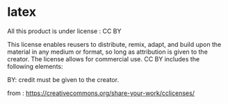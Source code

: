 # latex
All this product is under license :
CC BY

This license enables reusers to distribute, remix, adapt, and build upon the material in any medium or format, so long as
attribution is given to the creator. The license allows for commercial use. CC BY includes the following elements:

BY: credit must be given to the creator.

from : https://creativecommons.org/share-your-work/cclicenses/
